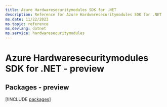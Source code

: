 ```yaml
---
title: Azure Hardwaresecuritymodules SDK for .NET
description: Reference for Azure Hardwaresecuritymodules SDK for .NET
ms.date: 11/22/2023
ms.topic: reference
ms.devlang: dotnet
ms.service: hardwaresecuritymodules
---
```

# Azure Hardwaresecuritymodules SDK for .NET - preview
## Packages - preview
[!INCLUDE [packages](hardwaresecuritymodules-index.md)]